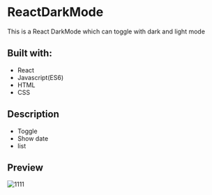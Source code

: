 # ReactDarkMode

This is a React DarkMode which can toggle with dark and light mode

## Built with: 
 
- React
- Javascript(ES6)  
- HTML
- CSS      

## Description 
  
- Toggle
- Show date
- list

## Preview 
![1111](https://user-images.githubusercontent.com/65179725/154669872-f560da77-561f-417f-a3da-381dfc4ee6c5.PNG)
